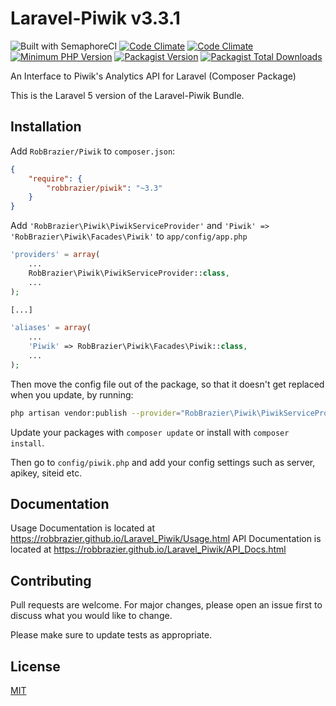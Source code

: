 # Laravel-Piwik v3.3.1

![Built with SemaphoreCI](https://badgen.net/badge/Built%20With/SemaphoreCI/green)
[![Code Climate](https://badgen.net/codeclimate/maintainability/RobBrazier/Laravel_Piwik)](https://codeclimate.com/github/RobBrazier/Laravel_Piwik)
[![Code Climate](https://badgen.net/codeclimate/coverage/RobBrazier/Laravel_Piwik)](https://codeclimate.com/github/RobBrazier/Laravel_Piwik)
[![Minimum PHP Version](https://badgen.net/badge/PHP/>=5.6/8892BF)](https://php.net/)
[![Packagist Version](https://badgen.net/packagist/v/robbrazier/piwik)](https://packagist.org/packages/robbrazier/piwik)
[![Packagist Total Downloads](https://badgen.net/packagist/dt/robbrazier/piwik)](https://packagist.org/packages/robbrazier/piwik)

An Interface to Piwik's Analytics API for Laravel (Composer Package)

This is the Laravel 5 version of the Laravel-Piwik Bundle.

## Installation

Add `RobBrazier/Piwik` to `composer.json`:

```json
{
    "require": {
        "robbrazier/piwik": "~3.3"
    }
}
```

Add `'RobBrazier\Piwik\PiwikServiceProvider'` and `'Piwik' => 'RobBrazier\Piwik\Facades\Piwik'`
to `app/config/app.php`

```php
'providers' = array(
    ...
    RobBrazier\Piwik\PiwikServiceProvider::class,
    ...
);

[...]

'aliases' = array(
    ...
    'Piwik' => RobBrazier\Piwik\Facades\Piwik::class,
    ...
);
```

Then move the config file out of the package, so that it doesn't get replaced
when you update, by running:

```bash
php artisan vendor:publish --provider="RobBrazier\Piwik\PiwikServiceProvider" --tag="config"
```

Update your packages with `composer update` or install with `composer install`.

Then go to `config/piwik.php` and add your config settings such as server,
apikey, siteid etc.

## Documentation

Usage Documentation is located at <https://robbrazier.github.io/Laravel_Piwik/Usage.html>
API Documentation is located at <https://robbrazier.github.io/Laravel_Piwik/API_Docs.html>

## Contributing

Pull requests are welcome. For major changes, please open an issue first
to discuss what you would like to change.

Please make sure to update tests as appropriate.

## License

[MIT](https://choosealicense.com/licenses/mit/)

